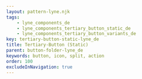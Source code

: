 ```yaml
---
layout: pattern-lyne.njk
tags: 
    - lyne_components_de
    - lyne_components_tertiary_button_static_de
    - lyne_components_tertiary_button_variants_de
key: tertiary-button-static-lyne_de
title: Tertiary-Button (Static)
parent: button-folder-lyne_de
keywords: button, icon, split, action
order: 100
excludeInNavigation: true
---
```

